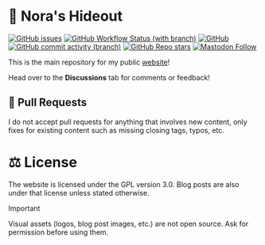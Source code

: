# :house_with_garden: Nora's Hideout
[![GitHub issues](https://img.shields.io/github/issues/analogfeelings/analogfeelings.github.io?style=flat-square&logo=github&label=Issues)](https://github.com/AnalogFeelings/analogfeelings.github.io/issues)
[![GitHub Workflow Status (with branch)](https://img.shields.io/github/actions/workflow/status/analogfeelings/analogfeelings.github.io/pages/pages-build-deployment?branch=main&label=Pages%20Build&style=flat-square&logo=githubactions&logoColor=white)](https://github.com/AnalogFeelings/analogfeelings.github.io/actions)
[![GitHub](https://img.shields.io/github/license/analogfeelings/analogfeelings.github.io?label=License&style=flat-square&logo=opensourceinitiative&logoColor=white)](https://github.com/AnalogFeelings/analogfeelings.github.io/blob/master/LICENSE)
[![GitHub commit activity (branch)](https://img.shields.io/github/commit-activity/m/analogfeelings/analogfeelings.github.io/main?label=Commit%20Activity&style=flat-square&logo=github)](https://github.com/AnalogFeelings/analogfeelings.github.io/graphs/commit-activity)
[![GitHub Repo stars](https://img.shields.io/github/stars/analogfeelings/analogfeelings.github.io?label=Stargazers&style=flat-square&logo=github)](https://github.com/AnalogFeelings/analogfeelings.github.io/stargazers)
[![Mastodon Follow](https://img.shields.io/mastodon/follow/109309123442839534?domain=https%3A%2F%2Ftech.lgbt%2F&style=flat-square&logo=mastodon&logoColor=white&label=Follow%20Me!&color=6364ff)](https://tech.lgbt/@analog_feelings)

This is the main repository for my public [website](https://analogfeelings.github.io/)!

Head over to the **Discussions** tab for comments or feedback!

## :incoming_envelope: Pull Requests
I do not accept pull requests for anything that involves new content, only fixes for existing content such as missing closing tags, typos, etc.

# :balance_scale: License
The website is licensed under the GPL version 3.0. Blog posts are also under that license unless stated otherwise.

> [!IMPORTANT]  
> Visual assets (logos, blog post images, etc.) are not open source. Ask for permission before using them.
